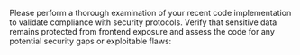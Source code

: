 Please perform a thorough examination of your recent code implementation to validate compliance with security protocols. Verify that sensitive data remains protected from frontend exposure and assess the code for any potential security gaps or exploitable flaws:
